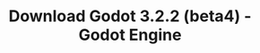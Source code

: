 ---
# Generated by /tools/generators/src/download_archive_generator !!! do not edit by hand !!!
title: 'Download Godot 3.2.2 (beta4) - Godot Engine'
type: 'download/archive'
name: '3.2.2'
flavor: 'beta4'
release_date: '2020-06-05T03:00:00-00:00'
release_notes: 'article/dev-snapshot-godot-3-2-2-beta-4/'
primaryPlatforms:
  - 'android.apk'
  - 'linux.64'
  - 'macos.universal'
  - 'windows.64'
  - 'linux_server.headless.64'
  - 'web'
  - 'templates'
links:
  android.apk:
    name: 'android.apk'
    title: 'Android'
    caption: 'APK Universal (ARM64 + ARMv7 + x86_64 + x86)'
    tags:
      - 'APK download'
      - 'ARM64/v7'
      - 'x86 (64 & 32 bit)'
    hosts:
      github_builds:
        regular: 'https://github.com/godotengine/godot-builds/releases/download/3.2.2-beta4/Godot_v3.2.2-beta4_android_editor.apk'
        mono: '#'
      github:
        regular: 'https://github.com/godotengine/godot/releases/download/3.2.2-beta4/Godot_v3.2.2-beta4_android_editor.apk'
        mono: '#'
  linux.64:
    name: 'linux.64'
    title: 'Linux'
    caption: 'Padrão (x86_64)'
    tags:
      - '64 bit'
    hosts:
      github_builds:
        regular: 'https://github.com/godotengine/godot-builds/releases/download/3.2.2-beta4/Godot_v3.2.2-beta4_x11.64.zip'
        mono: 'https://github.com/godotengine/godot-builds/releases/download/3.2.2-beta4/Godot_v3.2.2-beta4_mono_x11_64.zip'
      github:
        regular: 'https://github.com/godotengine/godot/releases/download/3.2.2-beta4/Godot_v3.2.2-beta4_x11.64.zip'
        mono: 'https://github.com/godotengine/godot/releases/download/3.2.2-beta4/Godot_v3.2.2-beta4_mono_x11_64.zip'
  macos.universal:
    name: 'macos.universal'
    title: 'macOS'
    caption: 'Universal (x86_64 + Silício da Apple)'
    tags:
      - 'Intel/Apple Silicon'
      - '64 bit'
    hosts:
      github_builds:
        regular: 'https://github.com/godotengine/godot-builds/releases/download/3.2.2-beta4/Godot_v3.2.2-beta4_osx.universal.zip'
        mono: 'https://github.com/godotengine/godot-builds/releases/download/3.2.2-beta4/Godot_v3.2.2-beta4_mono_osx.universal.zip'
      github:
        regular: 'https://github.com/godotengine/godot/releases/download/3.2.2-beta4/Godot_v3.2.2-beta4_osx.universal.zip'
        mono: 'https://github.com/godotengine/godot/releases/download/3.2.2-beta4/Godot_v3.2.2-beta4_mono_osx.universal.zip'
  windows.64:
    name: 'windows.64'
    title: 'Windows'
    caption: 'Padrão (x86_64)'
    tags:
      - '64 bit'
    hosts:
      github_builds:
        regular: 'https://github.com/godotengine/godot-builds/releases/download/3.2.2-beta4/Godot_v3.2.2-beta4_win64.exe.zip'
        mono: 'https://github.com/godotengine/godot-builds/releases/download/3.2.2-beta4/Godot_v3.2.2-beta4_mono_win64.zip'
      github:
        regular: 'https://github.com/godotengine/godot/releases/download/3.2.2-beta4/Godot_v3.2.2-beta4_win64.exe.zip'
        mono: 'https://github.com/godotengine/godot/releases/download/3.2.2-beta4/Godot_v3.2.2-beta4_mono_win64.zip'
  linux_server.headless.64:
    name: 'linux_server.headless.64'
    title: 'Linux Server'
    caption: 'Headless (x86_64)'
    tags:
      - '64 bit'
      - 'Headless'
    hosts:
      github_builds:
        regular: 'https://github.com/godotengine/godot-builds/releases/download/3.2.2-beta4/Godot_v3.2.2-beta4_linux_headless.64.zip'
        mono: 'https://github.com/godotengine/godot-builds/releases/download/3.2.2-beta4/Godot_v3.2.2-beta4_mono_linux_headless_64.zip'
      github:
        regular: 'https://github.com/godotengine/godot/releases/download/3.2.2-beta4/Godot_v3.2.2-beta4_linux_headless.64.zip'
        mono: 'https://github.com/godotengine/godot/releases/download/3.2.2-beta4/Godot_v3.2.2-beta4_mono_linux_headless_64.zip'
  web:
    name: 'web'
    title: 'Editor Web'
    caption: ''
    tags:
      - 'Self-hosted'
      - 'Cross-platform'
    hosts:
      github_builds:
        regular: 'https://github.com/godotengine/godot-builds/releases/download/3.2.2-beta4/Godot_v3.2.2-beta4_web_editor.zip'
        mono: '#'
      github:
        regular: 'https://github.com/godotengine/godot/releases/download/3.2.2-beta4/Godot_v3.2.2-beta4_web_editor.zip'
        mono: '#'
  linux.32:
    name: 'linux.32'
    title: 'Linux'
    caption: 'Padrão (x86)'
    tags:
      - '32 bit'
    hosts:
      github_builds:
        regular: 'https://github.com/godotengine/godot-builds/releases/download/3.2.2-beta4/Godot_v3.2.2-beta4_x11.32.zip'
        mono: 'https://github.com/godotengine/godot-builds/releases/download/3.2.2-beta4/Godot_v3.2.2-beta4_mono_x11_32.zip'
      github:
        regular: 'https://github.com/godotengine/godot/releases/download/3.2.2-beta4/Godot_v3.2.2-beta4_x11.32.zip'
        mono: 'https://github.com/godotengine/godot/releases/download/3.2.2-beta4/Godot_v3.2.2-beta4_mono_x11_32.zip'
  windows.32:
    name: 'windows.32'
    title: 'Windows'
    caption: 'Padrão (x86)'
    tags:
      - '32 bit'
    hosts:
      github_builds:
        regular: 'https://github.com/godotengine/godot-builds/releases/download/3.2.2-beta4/Godot_v3.2.2-beta4_win32.exe.zip'
        mono: 'https://github.com/godotengine/godot-builds/releases/download/3.2.2-beta4/Godot_v3.2.2-beta4_mono_win32.zip'
      github:
        regular: 'https://github.com/godotengine/godot/releases/download/3.2.2-beta4/Godot_v3.2.2-beta4_win32.exe.zip'
        mono: 'https://github.com/godotengine/godot/releases/download/3.2.2-beta4/Godot_v3.2.2-beta4_mono_win32.zip'
  linux_server.64:
    name: 'linux_server.64'
    title: 'Servidor Linux'
    caption: 'Padrão (x86_64)'
    tags:
      - '64 bit'
    hosts:
      github_builds:
        regular: 'https://github.com/godotengine/godot-builds/releases/download/3.2.2-beta4/Godot_v3.2.2-beta4_linux_server.64.zip'
        mono: 'https://github.com/godotengine/godot-builds/releases/download/3.2.2-beta4/Godot_v3.2.2-beta4_mono_linux_server_64.zip'
      github:
        regular: 'https://github.com/godotengine/godot/releases/download/3.2.2-beta4/Godot_v3.2.2-beta4_linux_server.64.zip'
        mono: 'https://github.com/godotengine/godot/releases/download/3.2.2-beta4/Godot_v3.2.2-beta4_mono_linux_server_64.zip'
  aar_library:
    name: 'aar_library'
    title: 'Biblioteca de AAR'
    caption: ''
    tags:
      - 'Android plugins'
      - 'Java'
      - 'Kotlin'
    hosts:
      github_builds:
        regular: 'https://github.com/godotengine/godot-builds/releases/download/3.2.2-beta4/godot-lib.3.2.2.beta4.release.aar'
        mono: 'https://github.com/godotengine/godot-builds/releases/download/3.2.2-beta4/godot-lib.3.2.2.beta4.mono.release.aar'
      github:
        regular: 'https://github.com/godotengine/godot/releases/download/3.2.2-beta4/godot-lib.3.2.2.beta4.release.aar'
        mono: 'https://github.com/godotengine/godot/releases/download/3.2.2-beta4/godot-lib.3.2.2.beta4.mono.release.aar'
  templates:
    name: 'templates'
    title: 'Modelos de exportação'
    caption: ''
    tags:
      - 'Utilizado para exportar os seus jogos para todas as plataformas suportadas'
    hosts:
      github_builds:
        regular: 'https://github.com/godotengine/godot-builds/releases/download/3.2.2-beta4/Godot_v3.2.2-beta4_export_templates.tpz'
        mono: 'https://github.com/godotengine/godot-builds/releases/download/3.2.2-beta4/Godot_v3.2.2-beta4_mono_export_templates.tpz'
      github:
        regular: 'https://github.com/godotengine/godot/releases/download/3.2.2-beta4/Godot_v3.2.2-beta4_export_templates.tpz'
        mono: 'https://github.com/godotengine/godot/releases/download/3.2.2-beta4/Godot_v3.2.2-beta4_mono_export_templates.tpz'
---